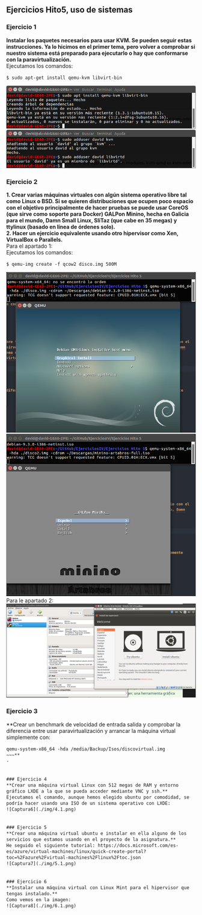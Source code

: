 ## Ejercicios Hito5, uso de sistemas

### Ejercicio 1
**Instalar los paquetes necesarios para usar KVM. Se pueden seguir estas instrucciones. Ya lo hicimos en el primer tema, pero volver a comprobar si nuestro sistema está preparado para ejecutarlo o hay que conformarse con la paravirtualización.**  
Ejecutamos los comandos:  
~~~
$ sudo apt-get install qemu-kvm libvirt-bin
~~~
![Captura1](./img/1.1.png)
![Captura2](./img/1.2.png)


### Ejercicio 2
**1. Crear varias máquinas virtuales con algún sistema operativo libre tal como Linux o BSD. Si se quieren distribuciones que ocupen poco espacio con el objetivo principalmente de hacer pruebas se puede usar CoreOS (que sirve como soporte para Docker) GALPon Minino, hecha en Galicia para el mundo, Damn Small Linux, SliTaz (que cabe en 35 megas) y ttylinux (basado en línea de órdenes solo).  
2. Hacer un ejercicio equivalente usando otro hipervisor como Xen, VirtualBox o Parallels.**  
Para el apartado 1:  
Ejecutamos los comandos:  
~~~
$ qemu-img create -f qcow2 disco.img 500M
~~~
![Captura3](./img/2.1.png)
![Captura4](./img/2.2.png)
Para le apartado 2:  
![Captura5](./img/2.3.png)


### Ejercicio 3
**Crear un benchmark de velocidad de entrada salida y comprobar la diferencia entre usar paravirtualización y arrancar la máquina virtual simplemente con:  
~~~
qemu-system-x86_64 -hda /media/Backup/Isos/discovirtual.img
~~~**  
-


### Ejercicio 4
**Crear una máquina virtual Linux con 512 megas de RAM y entorno gráfico LXDE a la que se pueda acceder mediante VNC y ssh.**  
Ejecutamos el comando, aunque hemos elegido ubuntu por comodidad, se podría hacer usando una ISO de un sistema operativo con LXDE:  
![Captura6](./img/4.1.png)


### Ejercicio 5
**Crear una máquina virtual ubuntu e instalar en ella alguno de los servicios que estamos usando en el proyecto de la asignatura.**  
He seguido el siguiente tutorial: https://docs.microsoft.com/es-es/azure/virtual-machines/linux/quick-create-portal?toc=%2Fazure%2Fvirtual-machines%2Flinux%2Ftoc.json  
![Captura7](./img/5.1.png)


### Ejercicio 6
**Instalar una máquina virtual con Linux Mint para el hipervisor que tengas instalado.**  
Como vemos en la imagen:  
![Captura8](./img/6.1.png)
